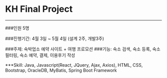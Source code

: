 # KH Final Project 
***
###인원 5명

###진행기간: 4월 3일 ~ 5월 4일 (설계 2주, 개발3주)

###주제: 숙박업소 예약 사이트 + 여행 프로모션
###기능: 숙소 검색, 숙소 등록, 숙소 필터링, 숙소 예약, 결제, 이용후기 작성 

***Skill: Java, Javascript(React, JQuery, Ajax, Axios), HTML, CSS, Bootstrap, OracleDB, MyBatis, Spring Boot Framework
